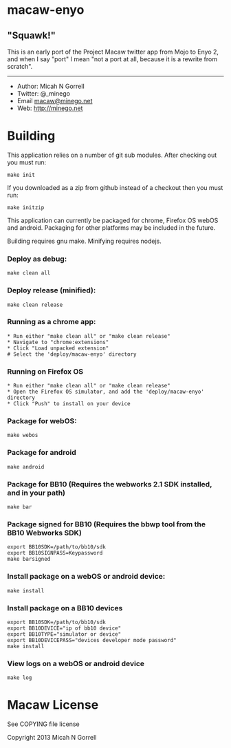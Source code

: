 macaw-enyo
================================================================================

"Squawk!"
--------------------------------------------------------------------------------


This is an early port of the Project Macaw twitter app from Mojo to Enyo 2, and
when I say "port" I mean "not a port at all, because it is a rewrite from
scratch".


--------------------------------------------------------------------------------


* Author: 	Micah N Gorrell
* Twitter:	@_minego
* Email		macaw@minego.net
* Web:		http://minego.net


Building
================================================================================

This application relies on a number of git sub modules. After checking out you
must run:

	make init

If you downloaded as a zip from github instead of a checkout then you must run:

	make initzip


This application can currently be packaged for chrome, Firefox OS webOS and
android.  Packaging for other platforms may be included in the future.

Building requires gnu make. Minifying requires nodejs.

### Deploy as debug:
	make clean all

### Deploy release (minified):
	make clean release

### Running as a chrome app:
	* Run either "make clean all" or "make clean release"
	* Navigate to "chrome:extensions"
	* Click "Load unpacked extension"
	# Select the 'deploy/macaw-enyo' directory

### Running on Firefox OS
	* Run either "make clean all" or "make clean release"
	* Open the Firefox OS simulator, and add the 'deploy/macaw-enyo' directory
	* Click "Push" to install on your device

### Package for webOS:
	make webos

### Package for android
	make android

### Package for BB10 (Requires the webworks 2.1 SDK installed, and in your path)
	make bar

### Package signed for BB10 (Requires the bbwp tool from the BB10 Webworks SDK)
	export BB10SDK=/path/to/bb10/sdk
	export BB10SIGNPASS=Keypassword
	make barsigned

### Install package on a webOS or android device:
	make install

### Install package on a BB10 devices
	export BB10SDK=/path/to/bb10/sdk
	export BB10DEVICE="ip of bb10 device"
	export BB10TYPE="simulator or device"
	export BB10DEVICEPASS="devices developer mode password"
	make install

### View logs on a webOS or android device
	make log

Macaw License
================================================================================

See COPYING file license

Copyright 2013 Micah N Gorrell


